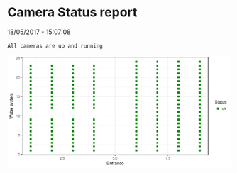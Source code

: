Camera Status report
================
18/05/2017 - 15:07:08

    All cameras are up and running

![](camreport_files/figure-markdown_github/unnamed-chunk-2-1.png)
